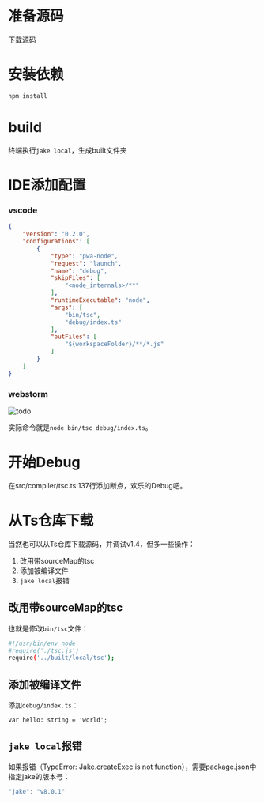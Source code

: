 # 准备源码

[下载源码](https://github.com/jiangchenguang/TypeScript-v1.4-code-analysis)

# 安装依赖

`npm install`

# build

终端执行`jake local`，生成built文件夹

# IDE添加配置

### vscode

```json
{
    "version": "0.2.0",
    "configurations": [
        {
            "type": "pwa-node",
            "request": "launch",
            "name": "debug",
            "skipFiles": [
                "<node_internals>/**"
            ],
            "runtimeExecutable": "node",
            "args": [
                "bin/tsc",
                "debug/index.ts"
            ],
            "outFiles": [
                "${workspaceFolder}/**/*.js"
            ]
        }
    ]
}
```

### webstorm

![todo]()

实际命令就是`node bin/tsc debug/index.ts`。

# 开始Debug

在src/compiler/tsc.ts:137行添加断点，欢乐的Debug吧。

# 从Ts仓库下载

当然也可以从Ts仓库下载源码，并调试v1.4，但多一些操作：

1. 改用带sourceMap的tsc
2. 添加被编译文件
3. `jake local`报错

## 改用带sourceMap的tsc

也就是修改`bin/tsc`文件：

```bash
#!/usr/bin/env node
#require('./tsc.js')
require('../built/local/tsc');
```

## 添加被编译文件

添加`debug/index.ts`：

```tsx
var hello: string = 'world';
```

## `jake local`报错

如果报错（TypeError: Jake.createExec is not function），需要package.json中指定jake的版本号：

```jsx
"jake": "v8.0.1"
```